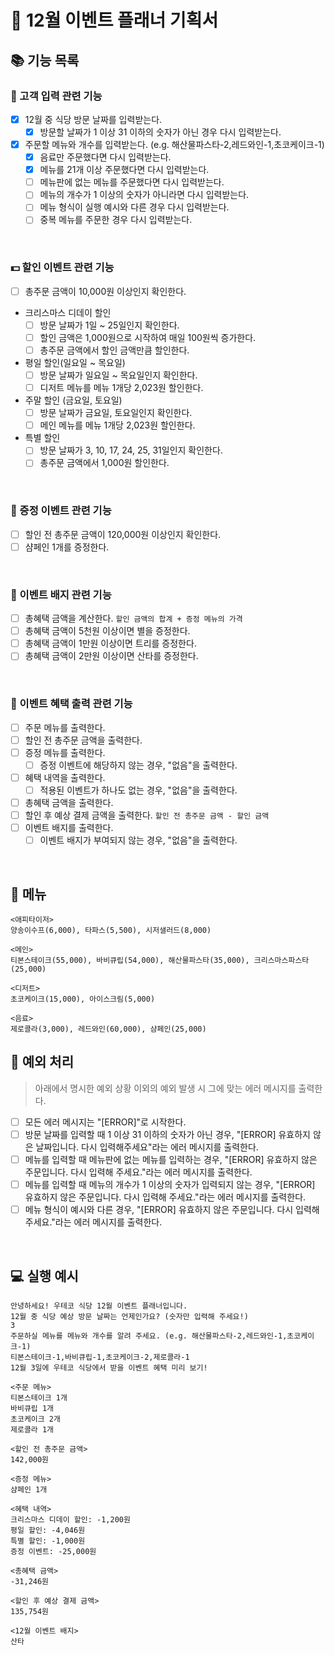 # 🎄 12월 이벤트 플래너 기획서
## 📚 기능 목록
### 📝 고객 입력 관련 기능
- [x] 12월 중 식당 방문 날짜를 입력받는다.
  - [x] 방문할 날짜가 1 이상 31 이하의 숫자가 아닌 경우 다시 입력받는다.
- [x] 주문할 메뉴와 개수를 입력받는다. (e.g. 해산물파스타-2,레드와인-1,초코케이크-1)
  - [x] 음료만 주문했다면 다시 입력받는다.
  - [x] 메뉴를 21개 이상 주문했다면 다시 입력받는다.
  - [ ] 메뉴판에 없는 메뉴를 주문했다면 다시 입력받는다.
  - [ ] 메뉴의 개수가 1 이상의 숫자가 아니라면 다시 입력받는다.
  - [ ] 메뉴 형식이 실행 예시와 다른 경우 다시 입력받는다.
  - [ ] 중복 메뉴를 주문한 경우 다시 입력받는다.
</br>

### 💵 할인 이벤트 관련 기능
- [ ] 총주문 금액이 10,000원 이상인지 확인한다.
- 크리스마스 디데이 할인
  - [ ] 방문 날짜가 1일 ~ 25일인지 확인한다.
  - [ ] 할인 금액은 1,000원으로 시작하여 매일 100원씩 증가한다.
  - [ ] 총주문 금액에서 할인 금액만큼 할인한다.
- 평일 할인(일요일 ~ 목요일)
  - [ ] 방문 날짜가 일요일 ~ 목요일인지 확인한다.
  - [ ] 디저트 메뉴를 메뉴 1개당 2,023원 할인한다.
- 주말 할인 (금요일, 토요일)
  - [ ] 방문 날짜가 금요일, 토요일인지 확인한다.
  - [ ] 메인 메뉴를 메뉴 1개당 2,023원 할인한다.
- 특별 할인
  - [ ] 방문 날짜가 3, 10, 17, 24, 25, 31일인지 확인한다.
  - [ ] 총주문 금액에서 1,000원 할인한다.
</br>

### 🎁 증정 이벤트 관련 기능
- [ ] 할인 전 총주문 금액이 120,000원 이상인지 확인한다.
- [ ] 샴페인 1개를 증정한다.
</br>

### 🔖 이벤트 배지 관련 기능
- [ ] 총혜택 금액을 계산한다. ``할인 금액의 합계 + 증정 메뉴의 가격``
- [ ] 총혜택 금액이 5천원 이상이면 별을 증정한다.
- [ ] 총혜택 금액이 1만원 이상이면 트리를 증정한다.
- [ ] 총혜택 금액이 2만원 이상이면 산타를 증정한다.
</br>

### 📃 이벤트 혜택 출력 관련 기능
- [ ] 주문 메뉴를 출력한다.
- [ ] 할인 전 총주문 금액을 출력한다.
- [ ] 증정 메뉴를 출력한다.
  - [ ] 증정 이벤트에 해당하지 않는 경우, "없음"을 출력한다.
- [ ] 혜택 내역을 출력한다.
  - [ ] 적용된 이벤트가 하나도 없는 경우, "없음"을 출력한다.
- [ ] 총혜택 금액을 출력한다.
- [ ] 할인 후 예상 결제 금액을 출력한다. ``할인 전 총주문 금액 - 할인 금액``
- [ ] 이벤트 배지를 출력한다.
  - [ ] 이벤트 배지가 부여되지 않는 경우, "없음"을 출력한다.
</br>

## 📢 메뉴
```
<애피타이저>
양송이수프(6,000), 타파스(5,500), 시저샐러드(8,000)

<메인>
티본스테이크(55,000), 바비큐립(54,000), 해산물파스타(35,000), 크리스마스파스타(25,000)

<디저트>
초코케이크(15,000), 아이스크림(5,000)

<음료>
제로콜라(3,000), 레드와인(60,000), 샴페인(25,000)
```

## 🚫 예외 처리
> 아래에서 명시한 예외 상황 이외의 예외 발생 시 그에 맞는 에러 메시지를 출력한다.
- [ ] 모든 에러 메시지는 "[ERROR]"로 시작한다.
- [ ] 방문 날짜를 입력할 때 1 이상 31 이하의 숫자가 아닌 경우, "[ERROR] 유효하지 않은 날짜입니다. 다시 입력해주세요"라는 에러 메시지를 출력한다.
- [ ] 메뉴를 입력할 때 메뉴판에 없는 메뉴를 입력하는 경우, "[ERROR] 유효하지 않은 주문입니다. 다시 입력해 주세요."라는 에러 메시지를 출력한다.
- [ ] 메뉴를 입력할 때 메뉴의 개수가 1 이상의 숫자가 입력되지 않는 경우, "[ERROR] 유효하지 않은 주문입니다. 다시 입력해 주세요."라는 에러 메시지를 출력한다.
- [ ] 메뉴 형식이 예시와 다른 경우, "[ERROR] 유효하지 않은 주문입니다. 다시 입력해 주세요."라는 에러 메시지를 출력한다.
</br>

## 💻 실행 예시
```
안녕하세요! 우테코 식당 12월 이벤트 플래너입니다.
12월 중 식당 예상 방문 날짜는 언제인가요? (숫자만 입력해 주세요!)
3
주문하실 메뉴를 메뉴와 개수를 알려 주세요. (e.g. 해산물파스타-2,레드와인-1,초코케이크-1)
티본스테이크-1,바비큐립-1,초코케이크-2,제로콜라-1
12월 3일에 우테코 식당에서 받을 이벤트 혜택 미리 보기!
 
<주문 메뉴>
티본스테이크 1개
바비큐립 1개
초코케이크 2개
제로콜라 1개
 
<할인 전 총주문 금액>
142,000원
 
<증정 메뉴>
샴페인 1개
 
<혜택 내역>
크리스마스 디데이 할인: -1,200원
평일 할인: -4,046원
특별 할인: -1,000원
증정 이벤트: -25,000원
 
<총혜택 금액>
-31,246원
 
<할인 후 예상 결제 금액>
135,754원
 
<12월 이벤트 배지>
산타
```

